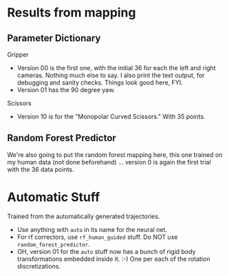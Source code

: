 # Results from mapping

## Parameter Dictionary

Gripper

- Version 00 is the first one, with the initial 36 for each the left and right cameras. Nothing much else to say. I also print the text output, for debugging and sanity checks. Things look good here, FYI.
- Version 01 has the 90 degree yaw.

Scissors

- Version 10 is for the "Monopolar Curved Scissors." With 35 points.

## Random Forest Predictor

We're also going to put the random forest mapping here, this one trained on my human data (not done beforehand) ... version 0 is again the first trial with the 36 data points.


# Automatic Stuff

Trained from the automatically generated trajectories.

- Use anything with `auto` in its name for the neural net. 
- For rf correctors, use `rf_human_guided` stuff. Do NOT use `random_forest_predictor`.
- OH, version 01 for the `auto` stuff now has a bunch of rigid body transformations embedded inside it. :-) One per each of the rotation discretizations.
